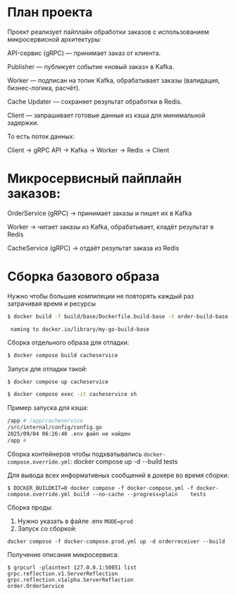 # План проекта
Проект реализует пайплайн обработки заказов с использованием микросервисной архитектуры:

API-сервис (gRPC) — принимает заказ от клиента.

Publisher — публикует событие «новый заказ» в Kafka.

Worker — подписан на топик Kafka, обрабатывает заказы (валидация, бизнес-логика, расчёт).

Cache Updater — сохраняет результат обработки в Redis.

Client — запрашивает готовые данные из кэша для минимальной задержки.

То есть поток данных:

Client → gRPC API → Kafka → Worker → Redis → Client

# Микросервисный пайплайн заказов:

OrderService (gRPC) → принимает заказы и пишет их в Kafka

Worker → читает заказы из Kafka, обрабатывает, кладёт результат в Redis

CacheService (gRPC) → отдаёт результат заказа из Redis

# Сборка базового образа
Нужно чтобы большие компиляции не повторять каждый раз затрачивая время и ресурсы
```bash
$ docker build -f build/base/Dockerfile.build-base -t order-build-base .
```
```
 naming to docker.io/library/my-go-build-base   
```

Сборка отдельного образа для отладки:
```bash
$ docker compose build cacheservice 
```

Запуск для отладки такой:
```bash
$ docker compose up cacheservice
```
```bash
$ docker compose exec -it cacheservice sh
```
Пример запуска для кэша:
```bash
/app # /app/cacheservice
/src/internal/config/config.go
2025/09/04 06:26:40 .env файл не найден
/app # 
```

Сборка контейнеров чтобы подхватывались `docker-compose.override.yml`:
docker compose up -d --build tests


Для вывода всех информативных сообщений в докере во время сборки:
```
$ DOCKER_BUILDKIT=0 docker compose -f docker-compose.yml -f docker-compose.override.yml build --no-cache --progress=plain    tests
```

Сборка проды:
1. Нужно указать в файле .env `MODE=prod`
2. Запуск со сборкой:
```
docker compose -f docker-compose.prod.yml up -d orderreceiver --build
```

Получение описания микросервиса:
```
$ grpcurl -plaintext 127.0.0.1:50051 list
grpc.reflection.v1.ServerReflection
grpc.reflection.v1alpha.ServerReflection
order.OrderService
```